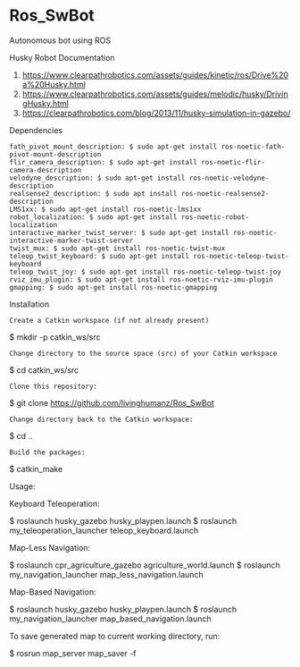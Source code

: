 # Ros_SwBot
Autonomous bot using ROS


Husky Robot Documentation 
1. https://www.clearpathrobotics.com/assets/guides/kinetic/ros/Drive%20a%20Husky.html
2. https://www.clearpathrobotics.com/assets/guides/melodic/husky/DrivingHusky.html
3. https://clearpathrobotics.com/blog/2013/11/husky-simulation-in-gazebo/

Dependencies

    fath_pivot_mount_description: $ sudo apt-get install ros-noetic-fath-pivot-mount-description
    flir_camera_description: $ sudo apt-get install ros-noetic-flir-camera-description
    velodyne_description: $ sudo apt-get install ros-noetic-velodyne-description
    realsense2_description: $ sudo apt install ros-noetic-realsense2-description
    LMS1xx: $ sudo apt-get install ros-noetic-lms1xx
    robot_localization: $ sudo apt-get install ros-noetic-robot-localization
    interactive_marker_twist_server: $ sudo apt-get install ros-noetic-interactive-marker-twist-server
    twist_mux: $ sudo apt-get install ros-noetic-twist-mux
    teleop_twist_keyboard: $ sudo apt-get install ros-noetic-teleop-twist-keyboard
    teleop_twist_joy: $ sudo apt-get install ros-noetic-teleop-twist-joy
    rviz_imu_plugin: $ sudo apt-get install ros-noetic-rviz-imu-plugin
    gmapping: $ sudo apt-get install ros-noetic-gmapping

Installation

    Create a Catkin workspace (if not already present)

$ mkdir -p catkin_ws/src

    Change directory to the source space (src) of your Catkin workspace

$ cd catkin_ws/src

    Clone this repository:

$ git clone https://github.com/livinghumanz/Ros_SwBot

    Change directory back to the Catkin workspace:

$ cd ..

    Build the packages:

$ catkin_make

Usage:

Keyboard Teleoperation:

$ roslaunch husky_gazebo husky_playpen.launch
$ roslaunch my_teleoperation_launcher teleop_keyboard.launch

Map-Less Navigation:

$ roslaunch cpr_agriculture_gazebo agriculture_world.launch
$ roslaunch my_navigation_launcher map_less_navigation.launch

Map-Based Navigation:

$ roslaunch husky_gazebo husky_playpen.launch
$ roslaunch my_navigation_launcher map_based_navigation.launch


To save generated map to current working directory, run:

$ rosrun map_server map_saver -f <filename>




